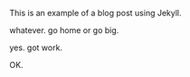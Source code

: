 
This is an example of a blog post using Jekyll. 

whatever.  go home or go big.

yes. got work.

OK.

